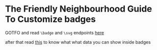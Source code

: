 # The Friendly Neighbourhood Guide To Customize badges

GOTFO and read `\badge` and `\svg` endpoints [here](\docs\endpoint)

after that read [this](\docs\replace) to know what what data you can show inside badges